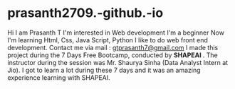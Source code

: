 # prasanth2709.-github.-io
Hi I am Prasanth T I'm interested in Web development I'm a beginner Now I'm learning Html, Css, Java Script, Python I like to do web front end development. Contact me via mail : gtprasanth7@gmail.com
I made this project during the 7 Days Free Bootcamp, conducted by <b> SHAPEAI
</b>.
The instructor during the session was Mr. Shaurya Sinha (Data Analyst Intern at Jio). I got to
learn a lot during these 7 days and it was an amazing experience learning with SHAPEAI.
